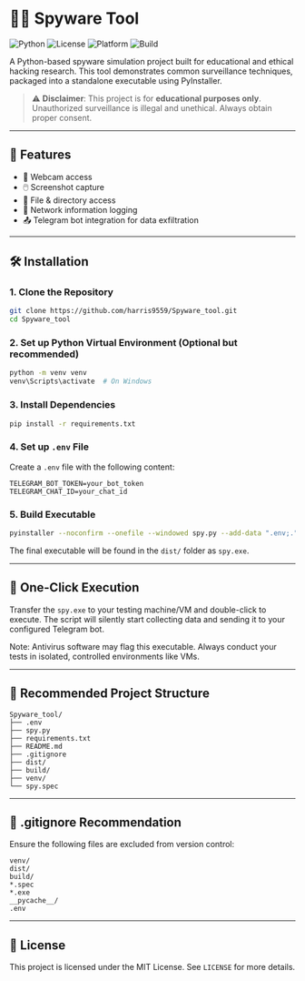 # 🕵️‍♂️ Spyware Tool



![Python](https://img.shields.io/badge/Python-3.10%2B-blue.svg)
![License](https://img.shields.io/badge/License-MIT-green.svg)
![Platform](https://img.shields.io/badge/Platform-Windows-orange.svg)
![Build](https://img.shields.io/badge/Build-PyInstaller-yellow.svg)



A Python-based spyware simulation project built for educational and ethical hacking research. This tool demonstrates common surveillance techniques, packaged into a standalone executable using PyInstaller.

> ⚠️ **Disclaimer**: This project is for **educational purposes only**. Unauthorized surveillance is illegal and unethical. Always obtain proper consent.

---

## 🔧 Features

- 📸 Webcam access
- 🖱️ Screenshot capture
- 📂 File & directory access
- 📡 Network information logging
- 📤 Telegram bot integration for data exfiltration

---

## 🛠️ Installation

### 1. Clone the Repository
```bash
git clone https://github.com/harris9559/Spyware_tool.git
cd Spyware_tool
```

### 2. Set up Python Virtual Environment (Optional but recommended)
```bash
python -m venv venv
venv\Scripts\activate  # On Windows
```

### 3. Install Dependencies
```bash
pip install -r requirements.txt
```

### 4. Set up `.env` File
Create a `.env` file with the following content:
```
TELEGRAM_BOT_TOKEN=your_bot_token
TELEGRAM_CHAT_ID=your_chat_id
```

### 5. Build Executable
```bash
pyinstaller --noconfirm --onefile --windowed spy.py --add-data ".env;."
```
The final executable will be found in the `dist/` folder as `spy.exe`.

---

## 🚀 One-Click Execution
Transfer the `spy.exe` to your testing machine/VM and double-click to execute. The script will silently start collecting data and sending it to your configured Telegram bot.

Note: Antivirus software may flag this executable. Always conduct your tests in isolated, controlled environments like VMs.

---

## 📁 Recommended Project Structure
```
Spyware_tool/
├── .env
├── spy.py
├── requirements.txt
├── README.md
├── .gitignore
├── dist/
├── build/
├── venv/
└── spy.spec
```

---

## 🙈 .gitignore Recommendation
Ensure the following files are excluded from version control:
```
venv/
dist/
build/
*.spec
*.exe
__pycache__/
.env
```

---

## 📄 License
This project is licensed under the MIT License. See `LICENSE` for more details.


